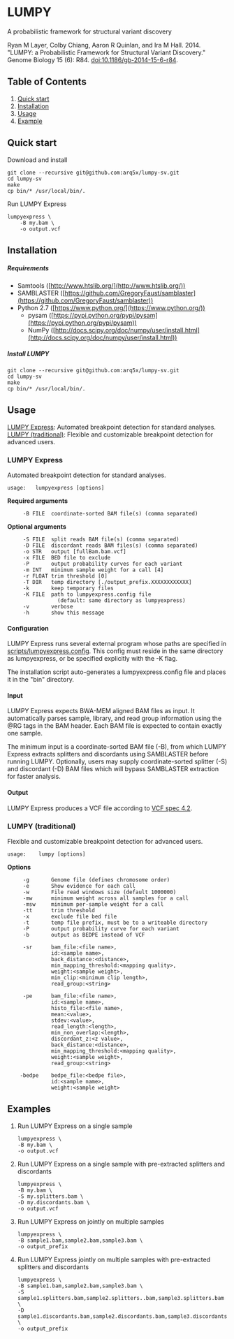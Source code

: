 LUMPY
=====

A probabilistic framework for structural variant discovery

Ryan M Layer, Colby Chiang, Aaron R Quinlan, and Ira M Hall. 2014.
"LUMPY: a Probabilistic Framework for Structural Variant Discovery."
Genome Biology 15 (6): R84.
[doi:10.1186/gb-2014-15-6-r84](http://dx.doi.org/10.1186/gb-2014-15-6-r84).

## Table of Contents
1. [Quick start](#quick-start)
2. [Installation](#installation)
3. [Usage](#usage)
4. [Example](#examples)

## Quick start

Download and install
```
git clone --recursive git@github.com:arq5x/lumpy-sv.git
cd lumpy-sv
make
cp bin/* /usr/local/bin/.
```

Run LUMPY Express
```
lumpyexpress \
    -B my.bam \
    -o output.vcf
```

## Installation

##### Requirements
- Samtools ([http://www.htslib.org/](http://www.htslib.org/))
- SAMBLASTER ([https://github.com/GregoryFaust/samblaster](https://github.com/GregoryFaust/samblaster))
- Python 2.7 ([https://www.python.org/](https://www.python.org/))
    * pysam ([https://pypi.python.org/pypi/pysam](https://pypi.python.org/pypi/pysam))
    * NumPy ([http://docs.scipy.org/doc/numpy/user/install.html](http://docs.scipy.org/doc/numpy/user/install.html))

##### Install LUMPY
```
git clone --recursive git@github.com:arq5x/lumpy-sv.git
cd lumpy-sv
make
cp bin/* /usr/local/bin/.
```

## Usage

[LUMPY Express](#lumpy-express): Automated breakpoint detection for standard analyses.  
[LUMPY (traditional)](#lumpy-traditional): Flexible and customizable breakpoint detection for advanced users.

### LUMPY Express
Automated breakpoint detection for standard analyses.

```
usage:   lumpyexpress [options]
```

**Required arguments**
```
     -B FILE  coordinate-sorted BAM file(s) (comma separated)
```

**Optional arguments**
```
     -S FILE  split reads BAM file(s) (comma separated)
     -D FILE  discordant reads BAM files(s) (comma separated)
     -o STR   output [fullBam.bam.vcf]
     -x FILE  BED file to exclude
     -P       output probability curves for each variant
     -m INT   minimum sample weight for a call [4]
     -r FLOAT trim threshold [0]
     -T DIR   temp directory [./output_prefix.XXXXXXXXXXXX]
     -k       keep temporary files
     -K FILE  path to lumpyexpress.config file
                (default: same directory as lumpyexpress)
     -v       verbose
     -h       show this message
```

#### Configuration
LUMPY Express runs several external program whose paths are specified in
[scripts/lumpyexpress.config](scripts/lumpyexpress.config). This config
must reside in the same directory as lumpyexpress, or be specified explicitly
with the -K flag.

The installation script auto-generates a lumpyexpress.config file
and places it in the "bin" directory.

#### Input
LUMPY Express expects BWA-MEM aligned BAM files as input. It automatically parses
sample, library, and read group information using the @RG tags in the BAM header.
Each BAM file is expected to contain exactly one sample.

The minimum input is a coordinate-sorted BAM file (-B), from which LUMPY Express
extracts splitters and discordants using SAMBLASTER before running LUMPY.
Optionally, users may supply coordinate-sorted splitter (-S) and discordant (-D)
BAM files which will bypass SAMBLASTER extraction for faster analysis.

#### Output
LUMPY Express produces a VCF file according to [VCF spec 4.2](https://samtools.github.io/hts-specs/VCFv4.2.pdf).

### LUMPY (traditional)
Flexible and customizable breakpoint detection for advanced users.

```
usage:    lumpy [options]
```

**Options**
```
     -g       Genome file (defines chromosome order)
     -e       Show evidence for each call
     -w       File read windows size (default 1000000)
     -mw      minimum weight across all samples for a call
     -msw     minimum per-sample weight for a call
     -tt      trim threshold
     -x       exclude file bed file
     -t       temp file prefix, must be to a writeable directory
     -P       output probability curve for each variant
     -b       output as BEDPE instead of VCF

     -sr      bam_file:<file name>,
              id:<sample name>,
              back_distance:<distance>,
              min_mapping_threshold:<mapping quality>,
              weight:<sample weight>,
              min_clip:<minimum clip length>,
              read_group:<string>

     -pe      bam_file:<file name>,
              id:<sample name>,
              histo_file:<file name>,
              mean:<value>,
              stdev:<value>,
              read_length:<length>,
              min_non_overlap:<length>,
              discordant_z:<z value>,
              back_distance:<distance>,
              min_mapping_threshold:<mapping quality>,
              weight:<sample weight>,
              read_group:<string>

    -bedpe    bedpe_file:<bedpe file>,
              id:<sample name>,
              weight:<sample weight>
```

## Examples

1. Run LUMPY Express on a single sample
    ```
    lumpyexpress \
	-B my.bam \
	-o output.vcf
    ```

2. Run LUMPY Express on a single sample with pre-extracted splitters and discordants
    ```
    lumpyexpress \
	-B my.bam \
	-S my.splitters.bam \
	-D my.discordants.bam \
	-o output.vcf
    ```

3. Run LUMPY Express on jointly on multiple samples
    ```
    lumpyexpress \
	-B sample1.bam,sample2.bam,sample3.bam \
	-o output_prefix
    ```

4. Run LUMPY Express jointly on multiple samples with pre-extracted splitters and discordants
    ```
    lumpyexpress \
	-B sample1.bam,sample2.bam,sample3.bam \
	-S sample1.splitters.bam,sample2.splitters..bam,sample3.splitters.bam \
	-D sample1.discordants.bam,sample2.discordants.bam,sample3.discordants.bam \
	-o output_prefix
    ```


